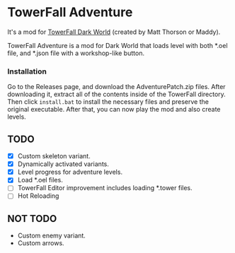 # TowerFall Adventure
It's a mod for [TowerFall Dark World](http://www.towerfall-game.com/) (created by Matt Thorson or Maddy).

TowerFall Adventure is a mod for Dark World that loads level with both *.oel file, and *.json file with a workshop-like button.

### Installation
Go to the Releases page, and download the AdventurePatch.zip files. After downloading it, extract all of the contents
inside of the TowerFall directory. Then click `install.bat` to install the necessary files and preserve the original
executable. After that, you can now play the mod and also create levels.


## TODO

- [x] Custom skeleton variant.
- [x] Dynamically activated variants.
- [x] Level progress for adventure levels.
- [x] Load *.oel files.
- [ ] TowerFall Editor improvement includes loading *.tower files.
- [ ] Hot Reloading

## NOT TODO
+ Custom enemy variant.
+ Custom arrows.
